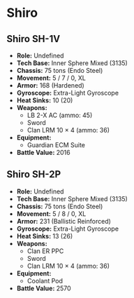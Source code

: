 # Shiro
## Shiro SH-1V
- **Role:** Undefined
- **Tech Base:** Inner Sphere Mixed (3135)
- **Chassis:** 75 tons (Endo Steel)
- **Movement:** 5 / 7 / 0, XL
- **Armor:** 168 (Hardened)
- **Gyroscope:** Extra-Light Gyroscope
- **Heat Sinks:** 10 (20)
- **Weapons:**
  - LB 2-X AC (ammo: 45)
  - Sword
  - Clan LRM 10 × 4 (ammo: 36)
- **Equipment:**
  - Guardian ECM Suite
- **Battle Value:** 2016

## Shiro SH-2P
- **Role:** Undefined
- **Tech Base:** Inner Sphere Mixed (3135)
- **Chassis:** 75 tons (Endo Steel)
- **Movement:** 5 / 8 / 0, XL
- **Armor:** 231 (Ballistic Reinforced)
- **Gyroscope:** Extra-Light Gyroscope
- **Heat Sinks:** 13 (26)
- **Weapons:**
  - Clan ER PPC
  - Sword
  - Clan LRM 10 × 4 (ammo: 36)
- **Equipment:**
  - Coolant Pod
- **Battle Value:** 2570

